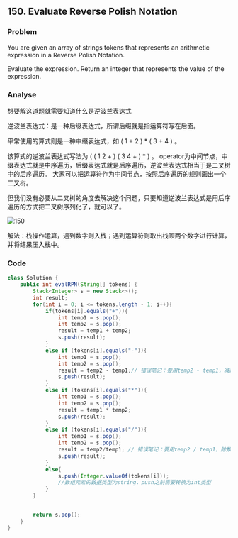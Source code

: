 ## 150. Evaluate Reverse Polish Notation

### Problem

You are given an array of strings tokens that represents an arithmetic expression in a Reverse Polish Notation.

Evaluate the expression. Return an integer that represents the value of the expression.

### Analyse
想要解这道题就需要知道什么是逆波兰表达式

逆波兰表达式：是一种后缀表达式，所谓后缀就是指运算符写在后面。

平常使用的算式则是一种中缀表达式，如 ( 1 + 2 ) * ( 3 + 4 ) 。

该算式的逆波兰表达式写法为 ( ( 1 2 + ) ( 3 4 + ) * ) 。 operator为中间节点，中缀表达式就是中序遍历，后缀表达式就是后序遍历，逆波兰表达式相当于是二叉树中的后序遍历。 大家可以把运算符作为中间节点，按照后序遍历的规则画出一个二叉树。

但我们没有必要从二叉树的角度去解决这个问题，只要知道逆波兰表达式是用后序遍历的方式把二叉树序列化了，就可以了。

![150](https://github.com/liu2su/leetcode/assets/96462566/4f4d3c9c-f074-491b-90d3-bb988797231e)


解法：栈操作运算，遇到数字则入栈；遇到运算符则取出栈顶两个数字进行计算，并将结果压入栈中。
### Code
```java
class Solution {
    public int evalRPN(String[] tokens) {
        Stack<Integer> s = new Stack<>();
        int result;
        for(int i = 0; i <= tokens.length - 1; i++){
            if(tokens[i].equals("+")){
                int temp1 = s.pop();
                int temp2 = s.pop();
                result = temp1 + temp2;
                s.push(result);
            }
            else if (tokens[i].equals("-")){
                int temp1 = s.pop();
                int temp2 = s.pop();
                result = temp2 - temp1;// 错误笔记：要用temp2 - temp1，减数被减数关系不能搞反
                s.push(result);
            }
            else if (tokens[i].equals("*")){
                int temp1 = s.pop();
                int temp2 = s.pop();
                result = temp1 * temp2;
                s.push(result);
            }
            else if (tokens[i].equals("/")){
                int temp1 = s.pop();
                int temp2 = s.pop();
                result = temp2/temp1; // 错误笔记：要用temp2 / temp1，除数被除数关系不能搞反
                s.push(result);
            }
            else{
                s.push(Integer.valueOf(tokens[i]));
                //数组元素的数据类型为string，push之前需要转换为int类型
            }
        }


        return s.pop();
    }
}
```
